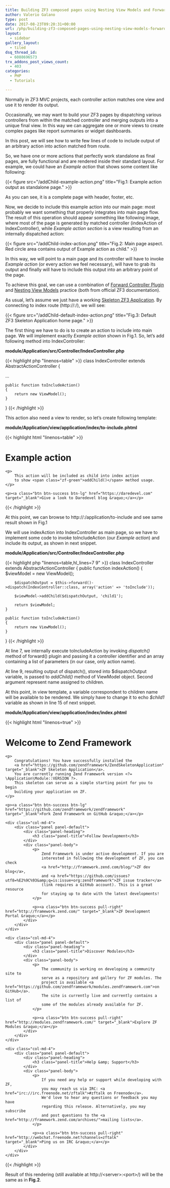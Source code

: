 ```yaml
---
title: Building ZF3 composed pages using Nesting View Models and Forward Controller Plugin
author: Valerio Galano
type: post
date: 2017-08-23T09:20:31+00:00
url: /php/building-zf3-composed-pages-using-nesting-view-models-forward-controller-plugin/
layout:
  - sidebar
gallery_layout:
  - tiled
dsq_thread_id:
  - 6088696573
trx_addons_post_views_count:
  - 403
categories:
  - PHP
  - Tutorials

---
```

Normally in ZF3 MVC projects, each controller action matches one view and use it to render its output.

Occasionally, we may want to build your ZF3 pages by dispatching various controllers from within the matched controller and merging outputs into a unique final view. In this way we can aggregate one or more views to create complex pages like report summaries or widget dashboards.

In this post, we will see how to write few lines of code to include output of an arbitrary action into action matched from route.

So, we have one or more actions that perfectly work standalone as final pages, are fully functional and are rendered inside their standard layout. For example, we could have an _Example action_ that shows some content like following:

{{< figure src="/addChild-example-action.png" title="Fig.1: Example action output as standalone page." >}}

As you can see, it is a complete page with header, footer, etc.

Now, we decide to include this example action into our main page: most probably we want something that properly integrates into main page flow. The result of this operation should appear something like following image, where most of the page is generated by matched controller (indexAction of IndexController), while _Example action section_ is a view resulting from an internally dispatched action:

{{< figure src="/addChild-index-action.png" title="Fig.2: Main page aspect. Red circle area contains output of Example action as child." >}}

In this way, we will point to a main page and its controller will have to invoke _Example action_ (or every action we feel necessary), will have to grab its output and finally will have to include this output into an arbitrary point of the page.

To achieve this goal, we can use a combination of [Forward Controller Plugin][1] and [Nesting View Models][2] practice (both from official ZF3 documentation).

As usual, let’s assume we just have a working <a href="https://docs.zendframework.com/tutorials/getting-started/skeleton-application/" target="_blank" rel="noopener noreferrer">Skeleton ZF3 Application</a>. By connecting to index route (http://<server>:<port>/), we will see:

{{< figure src="/addChild-default-index-action.png" title="Fig.3: Default ZF3 Skeleton Application home page." >}}

The first thing we have to do is to create an action to include into main page. We will implement exactly _Example action_ shown in Fig.1. So, let&#8217;s add following method into IndexController:

**module/Application/src/Controller/IndexController.php**

{{< highlight php "linenos=table" >}}
class IndexController extends AbstractActionController
{

   ...

    public function toIncludeAction()
    {
        return new ViewModel();
    }
}
{{< /highlight >}}

This action also need a view to render, so let&#8217;s create following template:

**module/Application/view/application/index/to-include.phtml**

{{< highlight html "linenos=table" >}}
<div class="jumbotron">
    <h1><span class="zf-green">Example</span> action</h1>

    <p>
        This action will be included as child into index action
        to show <span class="zf-green">addChild()</span> method usage.
    </p>

    <p><a class="btn btn-success btn-lg" href="https://daredevel.com" target="_blank">Give a look to Daredevel blog &raquo;</a></p>
</div>
{{< /highlight >}}

At this point, we can browse to http://<server>:<port>/application/to-include and see same result shown in Fig.1

We will use indexAction into IndexController as main page, so we have to implement some code to invoke toIncludeAction (our _Example action_) and include its output, as shown in next snippet.

**module/Application/src/Controller/IndexController.php**

{{< highlight php "linenos=table,hl_lines=7 9" >}}
class IndexController extends AbstractActionController
{
    public function indexAction()
    {
        $viewModel = new ViewModel();

        $dispatchOutput = $this->forward()->dispatch(IndexController::class, array('action' => 'toInclude'));

        $viewModel->addChild($dispatchOutput, 'child1');

        return $viewModel;
    }

    public function toIncludeAction()
    {
        return new ViewModel();
    }
}
{{< /highlight >}}

At line 7, we internally execute toIncludeAction by invoking _dispatch()_ method of forward() plugin and passing it a controller identifier and an array containing a list of parameters (in our case, only action name).

At line 9, resulting output of dispatch(), stored into $dispatchOutput variable, is passed to _addChild()_ method of ViewModel object. Second argument represent name assigned to children.

At this point, in view template, a variable correspondent to children name will be available to be rendered. We simply have to change it to echo _$child1_ variable as shown in line 15 of next snippet.

**module/Application/view/application/index/index.phtml**

{{< highlight html "linenos=true" >}}
<div class="jumbotron">
    <h1>Welcome to <span class="zf-green">Zend Framework</span></h1>

    <p>
        Congratulations! You have successfully installed the
        <a href="https://github.com/zendframework/ZendSkeletonApplication" target="_blank">ZF Skeleton Application</a>.
        You are currently running Zend Framework version <?= \Application\Module::VERSION ?>.
        This skeleton can serve as a simple starting point for you to begin
        building your application on ZF.
    </p>

    <p><a class="btn btn-success btn-lg" href="https://github.com/zendframework/zendframework" target="_blank">Fork Zend Framework on GitHub &raquo;</a></p>
</div>

<?= $child1 ?>

<div class="row">

    <div class="col-md-4">
        <div class="panel panel-default">
            <div class="panel-heading">
                <h3 class="panel-title">Follow Development</h3>
            </div>
            <div class="panel-body">
                <p>
                    Zend Framework is under active development. If you are
                    interested in following the development of ZF, you can check
                    <a href="http://framework.zend.com/blog/">ZF dev blog</a>,
                    and <a href="https://github.com/issues?utf8=%E2%9C%93&amp;q=is:issue+org:zendframework">ZF issue tracker</a>
                    (link requires a GitHub account). This is a great resource
                    for staying up to date with the latest developments!
                </p>

                <p><a class="btn btn-success pull-right" href="http://framework.zend.com/" target="_blank">ZF Development Portal &raquo;</a></p>
            </div>
        </div>
    </div>

    <div class="col-md-4">
        <div class="panel panel-default">
            <div class="panel-heading">
                <h3 class="panel-title">Discover Modules</h3>
            </div>
            <div class="panel-body">
                <p>
                    The community is working on developing a community site to
                    serve as a repository and gallery for ZF modules. The
                    project is available <a href="https://github.com/zendframework/modules.zendframework.com">on GitHub</a>.
                    The site is currently live and currently contains a list of
                    some of the modules already available for ZF.
                </p>

                <p><a class="btn btn-success pull-right" href="http://modules.zendframework.com/" target="_blank">Explore ZF Modules &raquo;</a></p>
            </div>
        </div>
    </div>

    <div class="col-md-4">
        <div class="panel panel-default">
            <div class="panel-heading">
                <h3 class="panel-title">Help &amp; Support</h3>
            </div>
            <div class="panel-body">
                <p>
                    If you need any help or support while developing with ZF,
                    you may reach us via IRC: <a href="irc://irc.freenode.net/zftalk">#zftalk on Freenode</a>.
                    We'd love to hear any questions or feedback you may have
                    regarding this release. Alternatively, you may subscribe
                    and post questions to the <a href="http://framework.zend.com/archives/">mailing lists</a>.
                </p>

                <p><a class="btn btn-success pull-right" href="http://webchat.freenode.net?channels=zftalk" target="_blank">Ping us on IRC &raquo;</a></p>
            </div>
        </div>
    </div>
</div>

{{< /highlight >}}

Result of this rendering (still available at http://&lt;server&gt;:&lt;port&gt;/) will be the same as in **Fig.2**.

 [1]: https://docs.zendframework.com/zend-mvc/plugins/#forward-plugin
 [2]: https://docs.zendframework.com/zend-view/quick-start/#nesting-view-models
